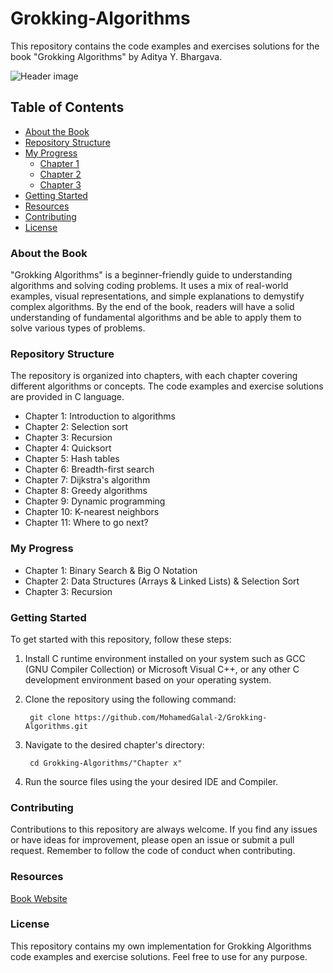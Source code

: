 # Grokking-Algorithms
This repository contains the code examples and exercises solutions for the book "Grokking Algorithms" by Aditya Y. Bhargava.

![Header image](https://3.bp.blogspot.com/-Kp_0gWDAyps/WfRIt-fGx8I/AAAAAAAAJgY/Yog1ZS9Paz4O61HaG33cK0Fb2-gXo6fmACLcBGAs/w1200-h630-p-k-no-nu/grokking%2Balgorithms.png)

## Table of Contents
- [About the Book](#About-the-Book)
- [Repository Structure](#Repository-Structure)
- [My Progress](#My-Progress)
    - [Chapter 1](https://github.com/MohamedGalal-2/Grokking-Algorithms/tree/main/Chapter%201)
    - [Chapter 2](https://github.com/MohamedGalal-2/Grokking-Algorithms/tree/main/Chapter%202)
    - [Chapter 3](https://github.com/MohamedGalal-2/Grokking-Algorithms/tree/main/Chapter%203)
- [Getting Started](#Getting-Started)
- [Resources](#Resources)
- [Contributing](#Contributing)
- [License](#License)

### About the Book
"Grokking Algorithms" is a beginner-friendly guide to understanding algorithms and solving coding problems. It uses a mix of real-world examples, visual representations, and simple explanations to demystify complex algorithms. By the end of the book, readers will have a solid understanding of fundamental algorithms and be able to apply them to solve various types of problems.

### Repository Structure
The repository is organized into chapters, with each chapter covering different algorithms or concepts. The code examples and exercise solutions are provided in C language.

* Chapter 1: Introduction to algorithms
* Chapter 2: Selection sort
* Chapter 3: Recursion
* Chapter 4: Quicksort
* Chapter 5: Hash tables
* Chapter 6: Breadth-first search
* Chapter 7: Dijkstra's algorithm
* Chapter 8: Greedy algorithms
* Chapter 9: Dynamic programming
* Chapter 10: K-nearest neighbors
* Chapter 11: Where to go next?

### My Progress
* Chapter 1: Binary Search & Big O Notation
* Chapter 2: Data Structures (Arrays & Linked Lists) & Selection Sort
* Chapter 3: Recursion 

### Getting Started
To get started with this repository, follow these steps:

1. Install C runtime environment installed on your system such as GCC (GNU Compiler Collection) or Microsoft Visual C++, or any other C development environment based on your operating system.

2. Clone the repository using the following command:

        git clone https://github.com/MohamedGalal-2/Grokking-Algorithms.git

3. Navigate to the desired chapter's directory:

        cd Grokking-Algorithms/"Chapter x"
  
4. Run the source files using the your desired IDE and Compiler. 


### Contributing
Contributions to this repository are always welcome. If you find any issues or have ideas for improvement, please open an issue or submit a pull request. Remember to follow the code of conduct when contributing.

### Resources
[Book Website](https://www.manning.com/books/grokking-algorithms)

### License
This repository contains my own implementation for Grokking Algorithms code examples and exercise solutions. Feel free to use for any purpose.
